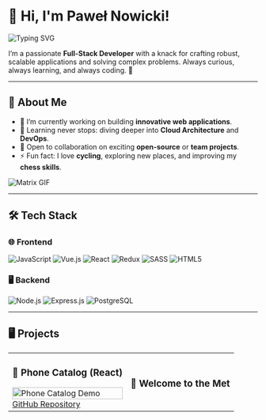# 👋 Hi, I'm **Paweł Nowicki**!

![Typing SVG](https://readme-typing-svg.herokuapp.com?font=Fira+Code&size=28&pause=1000&color=29A8E0&center=true&vCenter=true&width=500&lines=Full-Stack+Developer;Open-Source+Enthusiast;Tech+Problem+Solver)

I’m a passionate **Full-Stack Developer** with a knack for crafting robust, scalable applications and solving complex problems. Always curious, always learning, and always coding. 🚀

---

## 🌟 **About Me**
- 🔭 I’m currently working on building **innovative web applications**.
- 🌱 Learning never stops: diving deeper into **Cloud Architecture** and **DevOps**.
- 👯 Open to collaboration on exciting **open-source** or **team projects**.
- ⚡ Fun fact: I love **cycling**, exploring new places, and improving my **chess skills**.

![Matrix GIF](https://media.giphy.com/media/eU4O1G7HoVJNJ5mx3j/giphy.gif)

---

## 🛠️ **Tech Stack**

### 🌐 Frontend
![JavaScript](https://img.shields.io/badge/-JavaScript-F7DF1E?logo=javascript&logoColor=black&style=for-the-badge)
![Vue.js](https://img.shields.io/badge/-Vue.js-4FC08D?logo=vue.js&logoColor=white&style=for-the-badge)
![React](https://img.shields.io/badge/-React-61DAFB?logo=react&logoColor=white&style=for-the-badge)
![Redux](https://img.shields.io/badge/-Redux-764ABC?logo=redux&logoColor=white&style=for-the-badge)
![SASS](https://img.shields.io/badge/-SASS-CC6699?logo=sass&logoColor=white&style=for-the-badge)
![HTML5](https://img.shields.io/badge/-HTML5-E34F26?logo=html5&logoColor=white&style=for-the-badge)

### 🖥️ Backend
![Node.js](https://img.shields.io/badge/-Node.js-339933?logo=node.js&logoColor=white&style=for-the-badge)
![Express.js](https://img.shields.io/badge/-Express.js-000000?logo=express&logoColor=white&style=for-the-badge)
![PostgreSQL](https://img.shields.io/badge/-PostgreSQL-4169E1?logo=postgresql&logoColor=white&style=for-the-badge)

---

## 🖥️ **Projects**

<table>
  <tr>
    <td>
      <h3>📱 Phone Catalog (React)</h3>
      <a href="https://phone-catalog-react.vercel.app">
        <img src="https://via.placeholder.com/500x300.png?text=Phone+Catalog+App" alt="Phone Catalog Demo" width="100%" />
      </a>
      <br />
      <a href="https://github.com/pawelnowicki87/phone_catalog_react">GitHub Repository</a>
    </td>
    <td>
      <h3>🎨 Welcome to the Met</h3>
      <a href="https://pawelnowicki87.github.io/welcome_to_the_met/">
        <img src="https://via.placeholder.com/500x300.png?text=Welcome+to+the+Met
